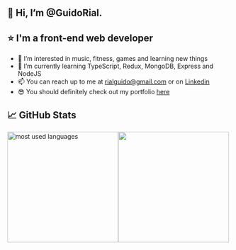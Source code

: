 ## :wave: Hi, I’m @GuidoRial. 

## :star: I'm a front-end web developer

- 👀 I’m interested in music, fitness, games and learning new things
- 🌱 I’m currently learning TypeScript, Redux, MongoDB, Express and NodeJS
- 📫 You can reach up to me at rialguido@gmail.com or on [Linkedin](https://www.linkedin.com/in/guido-rial-275552221/)
- 😎 You should definitely check out my portfolio [here](https://portfolio-guidorial.vercel.app/) 

## :chart_with_upwards_trend: GitHub Stats
<img alt="most used languages" height="250px" src="https://github-readme-stats.vercel.app/api/top-langs/?username=GuidoRial&&show_icons=true&title_color=ffffff&icon_color=bb2acf&text_color=daf7dc&bg_color=191919"><img height="250px" src="https://github-readme-stats.vercel.app/api?username=GuidoRial&&show_icons=true&title_color=ffffff&icon_color=bb2acf&text_color=daf7dc&bg_color=191919">
